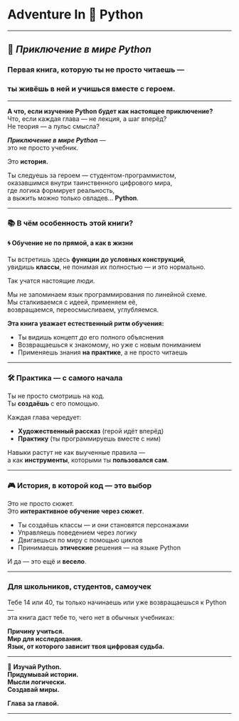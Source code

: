 # Adventure In 🐍 Python

---

## 🌌 *Приключение в мире Python*  
### Первая книга, которую ты не просто читаешь —  
### ты **живёшь** в ней и учишься вместе с героем.

---

**А что, если изучение Python будет как настоящее приключение?**  
Что, если каждая глава — не лекция, а шаг вперёд?  
Не теория — а пульс смысла?

**_Приключение в мире Python_** —  
это не просто учебник.

Это **история.**

Ты следуешь за героем — студентом-программистом,  
оказавшимся внутри таинственного цифрового мира,  
где логика формирует реальность,  
а выжить можно только овладев… **Python**.

---

### 📚 В чём особенность этой книги?

#### 🌀 Обучение не по прямой, а как в жизни

Ты встретишь здесь **функции до условных конструкций**,  
увидишь **классы**, не понимая их полностью — и это нормально.

Так учатся настоящие люди.

Мы не запоминаем язык программирования по линейной схеме.  
Мы сталкиваемся с идеей, применяем её,  
возвращаемся, переосмысливаем, углубляемся.

**Эта книга уважает естественный ритм обучения:**
- Ты видишь концепт *до* его полного объяснения  
- Возвращаешься к знакомому, но уже с новым пониманием  
- Применяешь знания **на практике**, а не просто читаешь

---

### 🛠️ Практика — с самого начала

Ты не просто смотришь на код.  
Ты **создаёшь** с его помощью.

Каждая глава чередует:
- **Художественный рассказ** (герой идёт вперёд)
- **Практику** (ты программируешь вместе с ним)

Навыки растут не как выученные правила —  
а как **инструменты**, которыми ты **пользовался сам**.

---

### 🎮 История, в которой код — это выбор

Это не просто сюжет.  
Это **интерактивное обучение через сюжет**.

- Ты создаёшь классы — и они становятся персонажами  
- Управляешь поведением через логику  
- Двигаешься по миру с помощью циклов  
- Принимаешь **этические** решения — на языке Python

И да — это ещё и **весело**.

---

### Для школьников, студентов, самоучек

Тебе 14 или 40, ты только начинаешь или уже возвращаешься к Python —  
эта книга даст тебе то, чего нет в обычных учебниках:

**Причину учиться.  
Мир для исследования.  
Язык, от которого зависит твоя цифровая судьба.**

---

🧠 **Изучай Python.  
Придумывай истории.  
Мысли логически.  
Создавай миры.**

**Глава за главой.**

---
